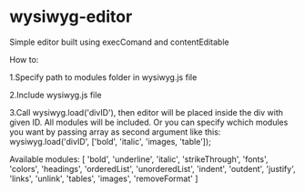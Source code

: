 # wysiwyg-editor
Simple editor built using execComand and contentEditable 

How to:


1.Specify path to modules folder in wysiwyg.js file


2.Include wysiwyg.js file


3.Call wysiwyg.load('divID'), then editor will be placed inside the div with given ID. All modules will be included. Or you can specify wchich modules you want by passing array as second argument like this: wysiwyg.load('divID', ['bold', 'italic', 'images, 'table']);


Available modules: [
        'bold',
        'underline',
        'italic',
        'strikeThrough',
        'fonts',
        'colors',
        'headings',
        'orderedList',
        'unorderedList',
        'indent',
        'outdent',
        'justify',
        'links',
        'unlink',
        'tables',
        'images',
        'removeFormat'
    ]

